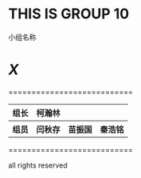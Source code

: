 __THIS IS GROUP 10__
===========================
小组名称

___X___
===========================
===========================
<table>
	<tr>
		<th> 组长 </th>
		<th> 柯瀚林 </th>
	</tr>
	<tr>
		<th> 组员 </th>
		<th> 闫秋存 </th>
		<th> 苗振国 </th>
		<th> 秦浩铭 </th>
	</tr>
</table>
===========================

all rights reserved
